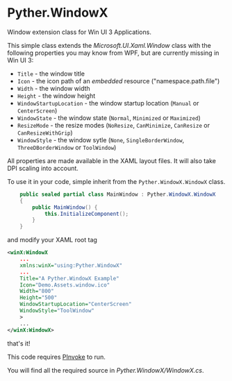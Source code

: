 # Pyther.WindowX

Window extension class for Win UI 3 Applications.

This simple class extends the _Microsoft.UI.Xaml.Window_ class with the following properties you may know from WPF, but are currently missing in Win UI 3:

 - `Title` - the window title
 - `Icon` - the icon path of an *embedded* resource ("namespace.path.file")
 - `Width` - the window width
 - `Height` - the window height
 - `WindowStartupLocation` - the window startup location (`Manual` or `CenterScreen`)
 - `WindowState` - the window state (`Normal`, `Minimized` or `Maximized`)
 - `ResizeMode` - the resize modes (`NoResize`, `CanMinimize`, `CanResize` or `CanResizeWithGrip`)
 - `WindowStyle` - the window sytle (`None`, `SingleBorderWindow`, `ThreeDBorderWindow` or `ToolWindow`)

All properties are made available in the XAML layout files. It will also take DPI scaling into account.

To use it in your code, simple inherit from the `Pyther.WindowX.WindowX` class.

```cs
    public sealed partial class MainWindow : Pyther.WindowX.WindowX
    {
        public MainWindow() {
            this.InitializeComponent();
        }
    }
```

and modify your XAML root tag
```xml
<winX:WindowX
    ...
    xmlns:winX="using:Pyther.WindowX"
    ...
    Title="A Pyther.WindowX Example"
    Icon="Demo.Assets.window.ico"
    Width="800"
    Height="500"
    WindowStartupLocation="CenterScreen"
    WindowStyle="ToolWindow"
    >
    ...
</winX:WindowX>
```

that's it!

This code requires [PInvoke](https://github.com/dotnet/pinvoke) to run.

You will find all the required source in _Pyther.WindowX/WindowX.cs_.

